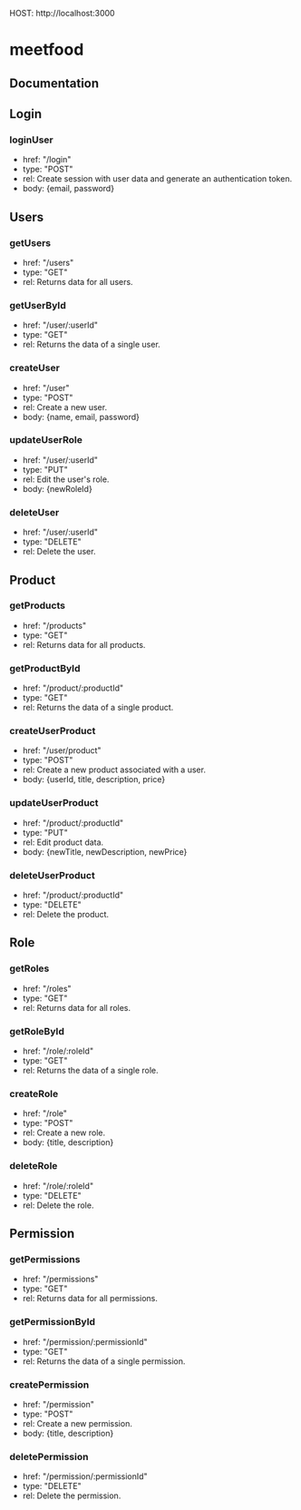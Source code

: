 HOST: http://localhost:3000
 
# meetfood
## Documentation

## Login
### loginUser
+ href: "/login"
+ type: "POST"
+ rel: Create session with user data and generate an authentication token.
+ body: {email, password}
  
## Users
### getUsers
+ href: "/users"
+ type: "GET"
+ rel: Returns data for all users.
  
### getUserById
+ href: "/user/:userId"
+ type: "GET"
+ rel: Returns the data of a single user.

### createUser
+ href: "/user"
+ type: "POST"
+ rel: Create a new user.
+ body: {name, email, password}

### updateUserRole
+ href: "/user/:userId"
+ type: "PUT"
+ rel: Edit the user's role.
+ body: {newRoleId}

### deleteUser
+ href: "/user/:userId"
+ type: "DELETE"
+ rel: Delete the user.

## Product
### getProducts
+ href: "/products"
+ type: "GET"
+ rel: Returns data for all products.
  
### getProductById
+ href: "/product/:productId"
+ type: "GET"
+ rel: Returns the data of a single product.

### createUserProduct
+ href: "/user/product"
+ type: "POST"
+ rel: Create a new product associated with a user.
+ body: {userId, title, description, price}

### updateUserProduct
+ href: "/product/:productId"
+ type: "PUT"
+ rel: Edit product data.
+ body: {newTitle, newDescription, newPrice}

### deleteUserProduct
+ href: "/product/:productId"
+ type: "DELETE"
+ rel: Delete the product.

## Role
### getRoles
+ href: "/roles"
+ type: "GET"
+ rel: Returns data for all roles.
  
### getRoleById
+ href: "/role/:roleId"
+ type: "GET"
+ rel: Returns the data of a single role.

### createRole
+ href: "/role"
+ type: "POST"
+ rel: Create a new role.
+ body: {title, description}
  
### deleteRole
+ href: "/role/:roleId"
+ type: "DELETE"
+ rel: Delete the role.

## Permission
### getPermissions
+ href: "/permissions"
+ type: "GET"
+ rel: Returns data for all permissions.
  
### getPermissionById
+ href: "/permission/:permissionId"
+ type: "GET"
+ rel: Returns the data of a single permission.

### createPermission
+ href: "/permission"
+ type: "POST"
+ rel: Create a new permission.
+ body: {title, description}

### deletePermission
+ href: "/permission/:permissionId"
+ type: "DELETE"
+ rel: Delete the permission.